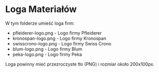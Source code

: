 # Loga Materiałów

W tym folderze umieść loga firm:

- pfleiderer-logo.png - Logo firmy Pfleiderer
- kronospan-logo.png - Logo firmy Kronospan  
- swisscrono-logo.png - Logo firmy Swiss Crono
- blum-logo.png - Logo firmy Blum
- peka-logo.png - Logo firmy Peka

Loga powinny mieć przezroczyste tło (PNG) i rozmiar około 200x100px.